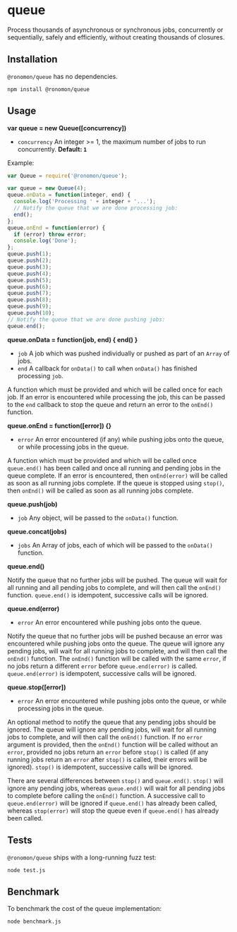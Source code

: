 # queue

Process thousands of asynchronous or synchronous jobs, concurrently or
sequentially, safely and efficiently, without creating thousands of closures.

## Installation

`@ronomon/queue` has no dependencies.

```
npm install @ronomon/queue
```

## Usage

**var queue = new Queue([concurrency])**

* `concurrency` An integer >= 1, the maximum number of jobs to run concurrently. **Default: `1`**

Example:

```javascript
var Queue = require('@ronomon/queue');

var queue = new Queue(4);
queue.onData = function(integer, end) {
  console.log('Processing ' + integer + '...');
  // Notify the queue that we are done processing job:
  end();
};
queue.onEnd = function(error) {
  if (error) throw error;
  console.log('Done');
};
queue.push(1);
queue.push(2);
queue.push(3);
queue.push(4);
queue.push(5);
queue.push(6);
queue.push(7);
queue.push(8);
queue.push(9);
queue.push(10);
// Notify the queue that we are done pushing jobs:
queue.end();
```

**queue.onData = function(job, end) { end() }**

* `job` A job which was pushed individually or pushed as part of an `Array` of
jobs.
* `end` A callback for `onData()` to call when `onData()` has finished
processing `job`.

A function which must be provided and which will be called once for each job. If
an error is encountered while processing the job, this can be passed to the
`end` callback to stop the queue and return an error to the `onEnd()` function.

**queue.onEnd = function([error]) {}**

* `error` An error encountered (if any) while pushing jobs onto the queue, or
while processing jobs in the queue.

A function which must be provided and which will be called once `queue.end()`
has been called and once all running and pending jobs in the queue complete. If
an error is encountered, then `onEnd(error)` will be called as soon as all
running jobs complete. If the queue is stopped using `stop()`, then `onEnd()`
will be called as soon as all running jobs complete.

**queue.push(job)**

* `job` Any object, will be passed to the `onData()` function.

**queue.concat(jobs)**

* `jobs` An Array of jobs, each of which will be passed to the `onData()`
function.

**queue.end()**

Notify the queue that no further jobs will be pushed. The queue will wait for
all running and all pending jobs to complete, and will then call the `onEnd()`
function. `queue.end()` is idempotent, successive calls will be ignored.

**queue.end(error)**

* `error` An error encountered while pushing jobs onto the queue.

Notify the queue that no further jobs will be pushed because an error was
encountered while pushing jobs onto the queue. The queue will ignore any pending
jobs, will wait for all running jobs to complete, and will then call the
`onEnd()` function. The `onEnd()` function will be called with the same `error`,
if no jobs return a different `error` before `queue.end(error)` is called. `queue.end(error)` is idempotent, successive calls will be ignored.

**queue.stop([error])**

* `error` An error encountered while pushing jobs onto the queue, or while
processing jobs in the queue.

An optional method to notify the queue that any pending jobs should be ignored.
The queue will ignore any pending jobs, will wait for all running jobs to
complete, and will then call the `onEnd()` function. If no `error` argument is
provided, then the `onEnd()` function will be called without an `error`,
provided no jobs return an `error` before `stop()` is called (if any running
  jobs return an `error` after `stop()` is called, their errors will be
  ignored). `stop()` is idempotent, successive calls will be ignored.

There are several differences between `stop()` and `queue.end()`. `stop()` will
ignore any pending jobs, whereas `queue.end()` will wait for all pending jobs to
complete before calling the `onEnd()` function. A successive call to
`queue.end(error)` will be ignored if `queue.end()` has already been called,
whereas `stop(error)` will stop the queue even if `queue.end()` has already been
called.

## Tests

`@ronomon/queue` ships with a long-running fuzz test:

```
node test.js
```

## Benchmark

To benchmark the cost of the queue implementation:

```
node benchmark.js
```

